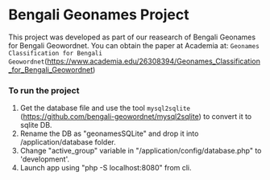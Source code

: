 # Bengali Geonames Project

This project was developed as part of our reasearch of Bengali Geonames for Bengali Geowordnet.
You can obtain the paper at Academia at: `Geonames Classification for Bengali Geowordnet`(https://www.academia.edu/26308394/Geonames_Classification_for_Bengali_Geowordnet)

### To run the project

1. Get the database file and use the tool `mysql2sqlite` (https://github.com/bengali-geowordnet/mysql2sqlite) to convert it to sqlite DB.
2. Rename the DB as "geonamesSQLite" and drop it into /application/database folder.
3. Change "active_group" variable in "/application/config/database.php" to 'development'.
4. Launch app using "php -S localhost:8080" from cli.
